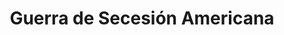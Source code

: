 ﻿---
title: "Guerra de Secesión Americana"
permalink: periodes_321.html
layout: periode
dataInici: 1861-04-12
dataFi: 1865-04-09
sidebar: periodes
pares:
  - id: 471
    title: "Época Victoriana"
    dataInici: "(1837)"
    dataFi: "(1901)"

fills:
  - id: 833
    title: "Campaña de Manassas"
    dataInici: "(1861-06-15)"
    dataFi: "(1861-07-21)"

  - id: 836
    title: "Campaña del Valle de Shenandoah"
    dataInici: "(1862-03)"
    dataFi: "(1862-06)"

  - id: 835
    title: "Batalla de Pea Ridge"
    dataInici: "(1862-03-07)"
    dataFi: "(1862-03-08)"

  - id: 838
    title: "Batalla de Shiloh"
    dataInici: "(1862-04-06)"
    dataFi: "(1862-04-07)"

  - id: 839
    title: "Batalla de Gaines Mill"
    dataInici: "(1862-06-27)"

  - id: 840
    title: "Segunda Batalla de Bull Run"
    dataInici: "(1862-08-28)"
    dataFi: "(1862-08-30)"

  - id: 841
    title: "Batalla de Antietam"
    dataInici: "(1862-09-17)"

  - id: 842
    title: "Batalla de Fredericksburg"
    dataInici: "(1862-12-11)"
    dataFi: "(1862-12-15)"

  - id: 843
    title: "Segunda Batalla de Murfreesboro"
    dataInici: "(1862-12-31)"
    dataFi: "(1863-01-02)"

  - id: 844
    title: "Batalla de Chancellorsville"
    dataInici: "(1863-04-30)"
    dataFi: "(1863-05-06)"

  - id: 834
    title: "Invasión de Pensilvania"
    dataInici: "(1863-06-03)"
    dataFi: "(1863-07-24)"

  - id: 468
    title: " 43.er Batallón de Caballería de Virginia"
    dataInici: "(1863-06-10)"
    dataFi: "(1865-04-21)"

  - id: 1017
    title: "Batalla de Honey Springs"
    dataInici: "(1863-07-17)"

  - id: 845
    title: "Batalla de Chickamauga"
    dataInici: "(1863-09-18)"
    dataFi: "(1863-09-20)"

  - id: 370
    title: "Campaña de Vicksburg"
    dataInici: "(1863-12-29)"
    dataFi: "(1863-07-04)"

  - id: 846
    title: "Batalla de New Market"
    dataInici: "(1864-05-15)"

  - id: 847
    title: "Batalla de New Hope Church"
    dataInici: "(1864-05-25)"
    dataFi: "(1864-05-26)"

  - id: 867
    title: "Batalla de Bentonville"
    dataInici: "(1865-03-19)"
    dataFi: "(1865-03-21)"

jocsPrincipals:
  - title: "ACW Solitaire"
    bggId: 31601

  - title: "For the People"
    bggId: 833

  - title: "The Civil War"
    bggId: 2081
    dataInici: 
    dataFi: 

  - title: "A House Divided"
    bggId: 701
    dataInici: 
    dataFi: 

  - title: "The U.S. Civil War"
    bggId: 162009
    dataInici: 
    dataFi: 

  - title: "Lincoln"
    bggId: 246201
    dataInici: 
    dataFi: 

  - title: "Battle-Cry"
    bggId: 2428
    dataInici: 
    dataFi: 

jocsEscenaris:
  - title: "Blue vs. Gray"
    bggId: 89
    dataInici: 
    dataFi: 

  - title: "Rebel Raiders on the High Seas"
    bggId: 38805
    dataInici: 
    dataFi: 

jocsEpoca:
jocsEpocaEscenaris:
---
